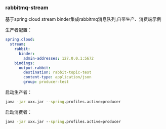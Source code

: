 ### rabbitmq-stream

基于spring cloud stream binder集成rabbitmq消息队列,自带生产、消费端示例

生产者配置：

````yaml
spring.cloud:
  stream:
    rabbit:
      binder:
        admin-addresses: 127.0.0.1:5672
    bindings:
      output-rabbit:
        destination: rabbit-topic-test
        content-type: application/json
        group: producer-test
````

启动生产者：
```cmd
java -jar xxx.jar --spring.profiles.active=producer
```

启动消费者：
```cmd
java -jar xxx.jar --spring.profiles.active=producer
```